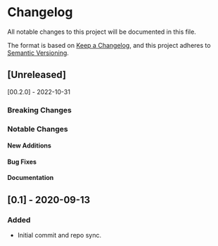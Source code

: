 Changelog
=========

All notable changes to this project will be documented in this file.

The format is based on [Keep a Changelog](https://keepachangelog.com/en/1.0.0/),
and this project adheres to [Semantic Versioning](https://semver.org/spec/v2.0.0.html).


[Unreleased]
------------


[00.2.0] - 2022-10-31

### Breaking Changes

### Notable Changes

#### New Additions

#### Bug Fixes

#### Documentation



## [0.1] - 2020-09-13

### Added
 - Initial commit and repo sync.
